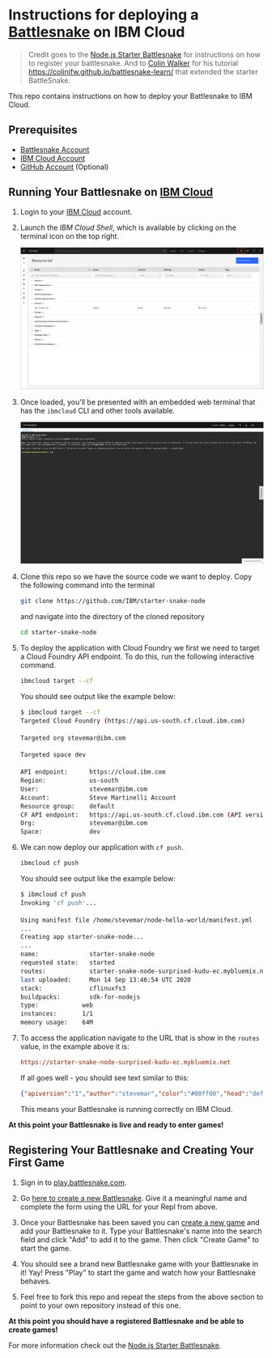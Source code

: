 # Instructions for deploying a [Battlesnake](http://play.battlesnake.com) on IBM Cloud

> Credit goes to the [Node.js Starter Battlesnake](https://github.com/BattlesnakeOfficial/starter-snake-node) for instructions on how to register your battlesnake. And to [Colin Walker](https://github.com/colinjfw) for his tutorial <https://colinjfw.github.io/battlesnake-learn/> that extended the starter BattleSnake.

This repo contains instructions on how to deploy your Battlesnake to IBM Cloud.

## Prerequisites

* [Battlesnake Account](https://play.battlesnake.com)
* [IBM Cloud Account](http://cloud.ibm.com/registration)
* [GitHub Account](https://github.com) (Optional)

## Running Your Battlesnake on [IBM Cloud](http://cloud.ibm.com)

1. Login to your [IBM Cloud](http://cloud.ibm.com/) account.

2. Launch the _IBM Cloud Shell_, which is available by clicking on the terminal icon on the top right.

   ![1-launch-shell](images/1-launch-shell.png)

3. Once loaded, you'll be presented with an embedded web terminal that has the `ibmcloud` CLI and other tools available.

   ![2-cloud-shell](images/2-cloud-shell.png)

4. Clone this repo so we have the source code we want to deploy. Copy the following command into the terminal

   ```bash
   git clone https://github.com/IBM/starter-snake-node
   ```

   and navigate into the directory of the cloned repository

   ```bash
   cd starter-snake-node
   ```

5. To deploy the application with Cloud Foundry we first we need to target a Cloud Foundry API endpoint. To do this, run the following interactive command.

   ```bash
   ibmcloud target --cf
   ```

   You should see output like the example below:

   ```bash
   $ ibmcloud target --cf
   Targeted Cloud Foundry (https://api.us-south.cf.cloud.ibm.com)

   Targeted org stevemar@ibm.com

   Targeted space dev

   API endpoint:      https://cloud.ibm.com
   Region:            us-south
   User:              stevemar@ibm.com
   Account:           Steve Martinelli Account
   Resource group:    default
   CF API endpoint:   https://api.us-south.cf.cloud.ibm.com (API version: 2.152.0)
   Org:               stevemar@ibm.com
   Space:             dev
   ```

6. We can now deploy our application with `cf push`.

   ```bash
   ibmcloud cf push
   ```

   You should see output like the example below:

   ```bash
   $ ibmcloud cf push
   Invoking 'cf push'...

   Using manifest file /home/stevemar/node-hello-world/manifest.yml
   ...
   Creating app starter-snake-node...
   ...
   name:              starter-snake-node
   requested state:   started
   routes:            starter-snake-node-surprised-kudu-ec.mybluemix.net
   last uploaded:     Mon 14 Sep 13:46:54 UTC 2020
   stack:             cflinuxfs3
   buildpacks:        sdk-for-nodejs
   type:            web
   instances:       1/1
   memory usage:    64M
   ```

7. To access the application navigate to the URL that is show in the `routes` value, in the example above it is:

   ```ini
   https://starter-snake-node-surprised-kudu-ec.mybluemix.net
   ```

   If all goes well - you should see text similar to this:

   ```json
   {"apiversion":"1","author":"stevemar","color":"#00ff00","head":"default","tail":"default"}
   ```

   This means your Battlesnake is running correctly on IBM Cloud.

**At this point your Battlesnake is live and ready to enter games!**

## Registering Your Battlesnake and Creating Your First Game

1. Sign in to [play.battlesnake.com](https://play.battlesnake.com/login/).

2. Go [here to create a new Battlesnake](https://play.battlesnake.com/account/snakes/create/). Give it a meaningful name and complete the form using the URL for your Repl from above.

3. Once your Battlesnake has been saved you can [create a new game](https://play.battlesnake.com/account/games/create/) and add your Battlesnake to it. Type your Battlesnake's name into the search field and click "Add" to add it to the game. Then click "Create Game" to start the game.

4. You should see a brand new Battlesnake game with your Battlesnake in it! Yay! Press "Play" to start the game and watch how your Battlesnake behaves.

5. Feel free to fork this repo and repeat the steps from the above section to point to your own repository instead of this one.

**At this point you should have a registered Battlesnake and be able to create games!**

For more information check out the [Node.js Starter Battlesnake](https://github.com/BattlesnakeOfficial/starter-snake-node).
